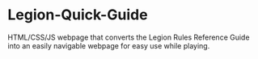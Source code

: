 # Legion-Quick-Guide
HTML/CSS/JS webpage that converts the Legion Rules Reference Guide into an easily navigable webpage for easy use while playing. 
